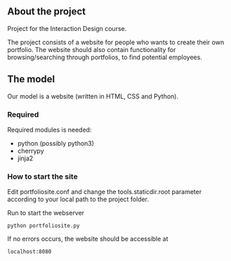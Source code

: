 ## About the project
Project for the Interaction Design course.

The project consists of a website for people who wants to create their own portfolio.
The website should also contain functionality for browsing/searching through portfolios, to find potential employees.

## The model
Our model is a website (written in HTML, CSS and Python).

### Required
Required modules is needed:
 - python (possibly python3)
 - cherrypy
 - jinja2

### How to start the site

Edit portfoliosite.conf and change the tools.staticdir.root parameter according to your local path to the project folder.

Run to start the webserver
```
python portfoliosite.py
```

If no errors occurs, the website should be accessible at
```
localhost:8080
```


